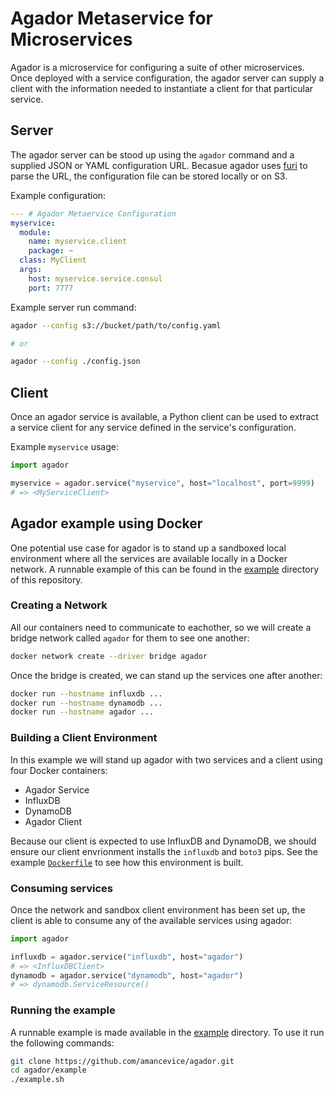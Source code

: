 # Agador Metaservice for Microservices

Agador is a microservice for configuring a suite of other microservices. Once deployed with a service configuration, the agador server can supply a client with the information needed to instantiate a client for that particular service.


## Server

The agador server can be stood up using the `agador` command and a supplied JSON or YAML configuration URL. Becasue agador uses [furi](https://github.com/amancevice/furi) to parse the URL, the configuration file can be stored locally or on S3.

Example configuration:

```yaml
--- # Agador Metaervice Configuration
myservice:
  module:
    name: myservice.client
    package: ~
  class: MyClient
  args:
    host: myservice.service.consul
    port: 7777
```

Example server run command:

```bash
agador --config s3://bucket/path/to/config.yaml

# or

agador --config ./config.json
```


## Client

Once an agador service is available, a Python client can be used to extract a service client for any service defined in the service's configuration.

Example `myservice` usage:

```python
import agador

myservice = agador.service("myservice", host="localhost", port=9999)
# => <MyServiceClient>
```


## Agador example using Docker

One potential use case for agador is to stand up a sandboxed local environment where all the services are available locally in a Docker network. A runnable example of this can be found in the [example](./example) directory of this repository.


### Creating a Network

All our containers need to communicate to eachother, so we will create a bridge network called `agador` for them to see one another:

```bash
docker network create --driver bridge agador
```

Once the bridge is created, we can stand up the services one after another:

```bash
docker run --hostname influxdb ...
docker run --hostname dynamodb ...
docker run --hostname agador ...
```


### Building a Client Environment

In this example we will stand up agador with two services and a client using four Docker containers:
* Agador Service
* InfluxDB
* DynamoDB
* Agador Client

Because our client is expected to use InfluxDB and DynamoDB, we should ensure our client envrionment installs the `influxdb` and `boto3` pips. See the example [`Dockerfile`](./example/Dockerfile) to see how this environment is built.


### Consuming services

Once the network and sandbox client environment has been set up, the client is able to consume any of the available services using agador:

```python
import agador

influxdb = agador.service("influxdb", host="agador")
# => <InfluxDBClient>
dynamodb = agador.service("dynamodb", host="agador")
# => dynamodb.ServiceResource()
```


### Running the example

A runnable example is made available in the [example](./example) directory. To use it run the following commands:

```bash
git clone https://github.com/amancevice/agador.git
cd agador/example
./example.sh
```

